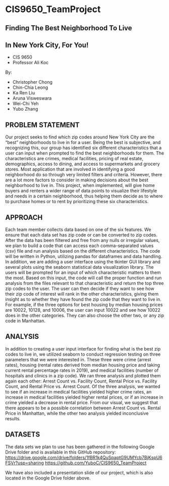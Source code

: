 # CIS9650_TeamProject
## Finding The Best Neighborhood To Live
## In New York City, For You!

- CIS 9650
- Professor Ali Koc

By:
- Christopher Chong
- Chin-Chia Leong
- Ka Ren Liu
- Aruna Visweswara
- Wei-Chi Yeh
- Yubo Zhang

## PROBLEM STATEMENT

Our project seeks to find which zip codes around New York City are the “best” neighborhoods to live in for a user. Being the best is subjective, and recognizing this, our group has identified six different characteristics that a user can input when prompted to find the best neighborhoods for them. The characteristics are crimes, medical facilities, pricing of real estate, demographics, access to dining, and access to supermarkets and grocery stores. Most application that are involved in identifying a good neighborhood do so through very limited filters and criteria. However, there are a lot more factors to consider in making decisions about the best neighborhood to live in.  This project, when implemented, will give home buyers and renters a wider range of data points to visualize their lifestyle and needs in a certain neighborhood, thus helping them decide as to where to purchase homes or to rent by prioritizing these six characteristics.

## APPROACH

Each team member collects data based on one of the six features. We ensure that each data set has zip code or can be converted to zip codes. After the data has been filtered and free from any nulls or irregular values, we plan to build a code that can access each comma-separated values (csv) file and run analysis based on the different characteristics. The code will be written in Python, utilizing pandas for dataframes and data handling. In addition, we are adding a user interface using the tkinter GUI library and several plots using the seaborn statistical data visualization library. The users will be prompted for an input of which characteristic matters to them the most. Based on this input, the code will call the proper function and run analysis from the files relevant to that characteristic and return the top three zip codes to the user. The user can then decide if they want to see how their zip code of interest will rank in the other characteristics, giving them insight as to whether they have found the zip code that they want to live in. For example, if the three options for best housing by median housing prices are 10022, 10128, and 10006, the user can input 10022 and see how 10022 does in the other categories. They can also choose the other two, or any zip code in Manhattan.

## ANALYSIS

In addition to creating a user input interface for finding what is the best zip codes to live in, we utilized seaborn to conduct regression testing on three parameters that we were interested in. These three were crime (arrest rates), housing (rental rates derived from median housing price and taking current rental percentage rates in 2019), and medical facilities (number of hospitals and clinics in a zip code). We ran three analysis and plotted them again each other: Arrest Count vs. Facility Count, Rental Price vs. Facility Count, and Rental Price vs. Arrest Count. Of the three analysis, we wanted to see if an increase in medical facilities yielded higher crime rates, an increase in medical facilities yielded higher rental prices, or if an increase in crime yielded a decrease in rental price. From our visual, we suggest that there appears to be a possible correlation between Arrest Count vs. Rental Price in Manhattan, while the other two analysis yielded inconclusive results.

## DATASETS

The data sets we plan to use has been gathered in the following Google Drive folder and is available in this GitHub repository:
https://drive.google.com/drive/folders/1fBR1k4QuSpaptG9UMYcb7BjKspU6FSVr?usp=sharing
https://github.com/YuboC/CIS9650_TeamProject

We have also included a presentation slide of our project, which is also located in the Google Drive folder above.
